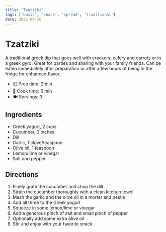 ```yaml
---
title: "Tzatziki"
tags: ['basic', 'snack', 'spread', 'traditional']
date: 2022-04-16
---
```


# Tzatziki

A traditional greek dip that goes well with crackers, celery and carrots or in a greek gyro. Great for parties and sharing with your family friends. Can be eaten immediately after preparation or after a few hours of being in the fridge for enhanced flavor.

- ⏲️ Prep time: 2 min
- 🍳 Cook time: 6 min
- 🍽️ Servings: 3

## Ingredients

- Greek yogurt, 2 cups
- Cucumber, 3 inches
- Dill
- Garlic, 1 clove/teaspoon
- Olive oil, 1 teaspoon
- Lemon/lime or vinegar
- Salt and pepper

## Directions

1. Finely grate the cucumber and chop the dill
2. Strain the cucumber thoroughly with a clean kitchen towel
3. Mash the garlic and the olive oil in a mortar and pestle
4. Add all three to the Greek yogurt
5. Squeeze in some lemon/lime or vinegar
6. Add a generous pinch of salt and small pinch of pepper
7. Optionally add some extra olive oil
8. Stir and enjoy with your favorite snack
